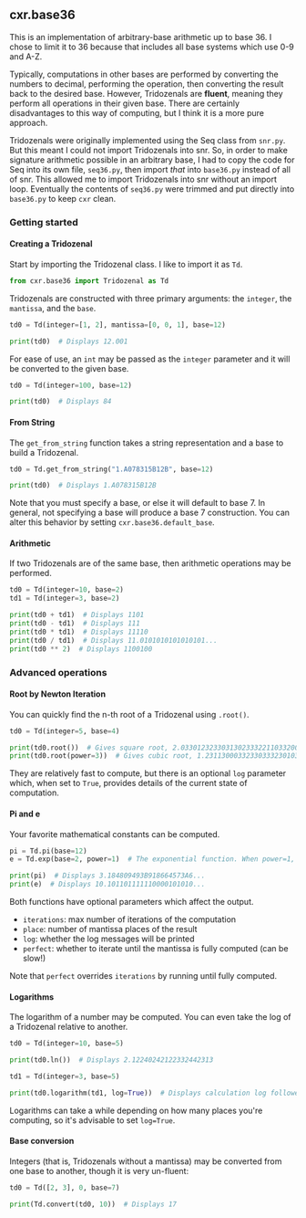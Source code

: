 ## cxr.base36

This is an implementation of arbitrary-base arithmetic up to base 36. I chose to limit it to 36 because that includes all base systems which use 0-9 and A-Z.

Typically, computations in other bases are performed by converting the numbers to decimal, performing the operation, then converting the result back to the desired base. However, Tridozenals are __fluent__, meaning they perform all operations in their given base. There are certainly disadvantages to this way of computing, but I think it is a more pure approach.

Tridozenals were originally implemented using the Seq class from `snr.py`. But this meant I could not import Tridozenals into snr. So, in order to make signature arithmetic possible in an arbitrary base, I had to copy the code for Seq into its own file, `seq36.py`, then import _that_ into `base36.py` instead of all of snr. This allowed me to import Tridozenals into snr without an import loop. Eventually the contents of `seq36.py` were trimmed and put directly into `base36.py` to keep `cxr` clean.

### Getting started

#### Creating a Tridozenal

Start by importing the Tridozenal class. I like to import it as `Td`.

```python
from cxr.base36 import Tridozenal as Td
```

Tridozenals are constructed with three primary arguments: the `integer`, the `mantissa`, and the `base`.

```python
td0 = Td(integer=[1, 2], mantissa=[0, 0, 1], base=12)

print(td0)  # Displays 12.001
```

For ease of use, an `int` may be passed as the `integer` parameter and it will be converted to the given base.

```python
td0 = Td(integer=100, base=12)

print(td0)  # Displays 84
```

#### From String

The `get_from_string` function takes a string representation and a base to build a Tridozenal.

```python
td0 = Td.get_from_string("1.A078315B12B", base=12)

print(td0)  # Displays 1.A078315B12B
```

Note that you must specify a base, or else it will default to base 7. In general, not specifying a base will produce a base 7 construction. You can alter this behavior by setting `cxr.base36.default_base`.

#### Arithmetic

If two Tridozenals are of the same base, then arithmetic operations may be performed.

```python
td0 = Td(integer=10, base=2)
td1 = Td(integer=3, base=2)

print(td0 + td1)  # Displays 1101
print(td0 - td1)  # Displays 111
print(td0 * td1)  # Displays 11110
print(td0 / td1)  # Displays 11.0101010101010101...
print(td0 ** 2)  # Displays 1100100
```

### Advanced operations

#### Root by Newton Iteration

You can quickly find the n-th root of a Tridozenal using `.root()`.

```python
td0 = Td(integer=5, base=4)

print(td0.root())  # Gives square root, 2.03301232330313023332211033200...
print(td0.root(power=3))  # Gives cubic root, 1.231130003323303332301031032302...
```

They are relatively fast to compute, but there is an optional `log` parameter which, when set to `True`, provides details of the current state of computation.

#### Pi and e

Your favorite mathematical constants can be computed.

```python
pi = Td.pi(base=12)
e = Td.exp(base=2, power=1)  # The exponential function. When power=1, then it gives e

print(pi)  # Displays 3.184809493B918664573A6...
print(e)  # Displays 10.101101111110000101010...
```

Both functions have optional parameters which affect the output.

* `iterations`: max number of iterations of the computation
* `place`: number of mantissa places of the result
* `log`: whether the log messages will be printed
* `perfect`: whether to iterate until the mantissa is fully computed (can be slow!)

Note that `perfect` overrides `iterations` by running until fully computed.

#### Logarithms

The logarithm of a number may be computed. You can even take the log of a Tridozenal relative to another.

```python
td0 = Td(integer=10, base=5)

print(td0.ln())  # Displays 2.12240242122332442313

td1 = Td(integer=3, base=5)

print(td0.logarithm(td1, log=True))  # Displays calculation log followed by 2.02144322102013024103
```

Logarithms can take a while depending on how many places you're computing, so it's advisable to set `log=True`.

#### Base conversion

Integers (that is, Tridozenals without a mantissa) may be converted from one base to another, though it is very un-fluent:

```python
td0 = Td([2, 3], 0, base=7)

print(Td.convert(td0, 10))  # Displays 17
```